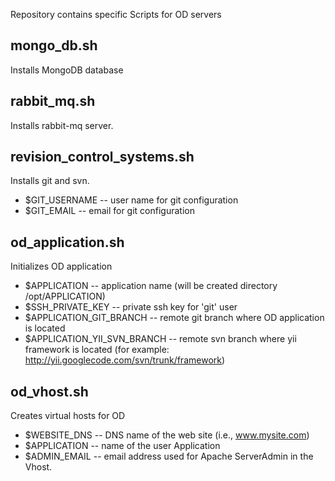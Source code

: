 Repository contains specific Scripts for OD servers

## mongo_db.sh

Installs MongoDB database


## rabbit_mq.sh

Installs rabbit-mq server.


## revision_control_systems.sh

Installs git and svn.

* $GIT_USERNAME  -- user name for git configuration
* $GIT_EMAIL  -- email for git configuration


## od_application.sh

Initializes OD application


* $APPLICATION -- application name (will be created directory /opt/APPLICATION)
* $SSH_PRIVATE_KEY -- private ssh key for 'git' user
* $APPLICATION_GIT_BRANCH -- remote git branch where OD application is located
* $APPLICATION_YII_SVN_BRANCH -- remote svn branch where yii framework is located (for example: http://yii.googlecode.com/svn/trunk/framework) 


## od_vhost.sh

Creates virtual hosts for OD

* $WEBSITE_DNS -- DNS name of the web site (i.e., www.mysite.com)
* $APPLICATION -- name of the user Application
* $ADMIN_EMAIL -- email address used for Apache ServerAdmin in the Vhost.
